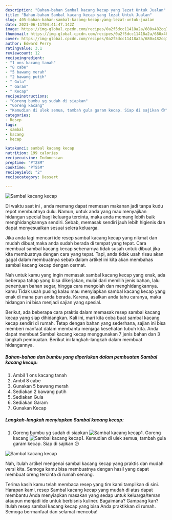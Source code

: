 ```yaml
---
description: "Bahan-bahan Sambal kacang kecap yang lezat Untuk Jualan"
title: "Bahan-bahan Sambal kacang kecap yang lezat Untuk Jualan"
slug: 405-bahan-bahan-sambal-kacang-kecap-yang-lezat-untuk-jualan
date: 2021-06-11T04:41:47.142Z
image: https://img-global.cpcdn.com/recipes/0a2f5dcc11418a2a/680x482cq70/sambal-kacang-kecap-foto-resep-utama.jpg
thumbnail: https://img-global.cpcdn.com/recipes/0a2f5dcc11418a2a/680x482cq70/sambal-kacang-kecap-foto-resep-utama.jpg
cover: https://img-global.cpcdn.com/recipes/0a2f5dcc11418a2a/680x482cq70/sambal-kacang-kecap-foto-resep-utama.jpg
author: Edward Perry
ratingvalue: 3.1
reviewcount: 12
recipeingredient:
- "1 ons kacang tanah"
- "8 cabe"
- "5 bawang merah"
- "2 bawang putih"
- " Gula"
- " Garam"
- " Kecap"
recipeinstructions:
- "Goreng bumbu yg sudah di siapkan"
- "Goreng kacang"
- "Kemudian di ulek semua, tambah gula garam kecap. Siap di sajikan 😚"
categories:
- Resep
tags:
- sambal
- kacang
- kecap

katakunci: sambal kacang kecap 
nutrition: 199 calories
recipecuisine: Indonesian
preptime: "PT28M"
cooktime: "PT55M"
recipeyield: "2"
recipecategory: Dessert

---
```



![Sambal kacang kecap](https://img-global.cpcdn.com/recipes/0a2f5dcc11418a2a/680x482cq70/sambal-kacang-kecap-foto-resep-utama.jpg)

Di waktu  saat ini , anda memang dapat memesan makanan jadi tanpa kudu repot membuatnya dulu. Namun, untuk anda yang mau menyajikan hidangan special bagi keluarga tercinta, maka anda memang lebih baik menghidangkannya sendiri. Sebab, memasak sendiri jauh lebih higienis dan dapat menyesuaikan sesuai selera keluarga.

Jika anda lagi mencari ide resep sambal kacang kecap yang nikmat dan mudah dibuat,maka anda sudah berada di tempat yang tepat. Cara membuat sambal kacang kecap  sebenarnya tidak susah untuk dibuat jika kita membuatnya dengan cara yang tepat. Tapi, anda tidak usah risau akan gagal dalam membuatnya 
sebab dalam artikel ini kita akan membahas sambal kacang kecap dengan cermat.  



Nah untuk kamu yang ingin memasak sambal kacang kecap yang enak, ada beberapa tahap yang bisa dikerjakan, mulai dari memilih jenis bahan, lalu penentuan bahan segar, hingga cara mengolah dan menghidangkannya. kamu Tidak usah pusing kalau mau menyiapkan sambal kacang kecap yang enak di mana pun anda berada. Karena, asalkan anda  tahu caranya, maka hidangan ini bisa menjadi sajian yang spesial.

Berikut, ada beberapa cara praktis  dalam memasak resep sambal kacang kecap yang siap dihidangkan. Kali ini, mari kita coba buat sambal kacang kecap sendiri di rumah. Tetap dengan bahan yang sederhana, sajian ini bisa memberi manfaat dalam membantu menjaga kesehatan tubuh kita. Anda dapat membuat Sambal kacang kecap menggunakan 7 jenis bahan dan 3 langkah pembuatan. Berikut ini langkah-langkah dalam membuat hidangannya.

<!--inarticleads1-->

##### Bahan-bahan dan bumbu yang diperlukan dalam pembuatan Sambal kacang kecap:

1. Ambil 1 ons kacang tanah
1. Ambil 8 cabe
1. Gunakan 5 bawang merah
1. Sediakan 2 bawang putih
1. Sediakan  Gula
1. Sediakan  Garam
1. Gunakan  Kecap




<!--inarticleads2-->

##### Langkah-langkah menyiapkan Sambal kacang kecap:

1. Goreng bumbu yg sudah di siapkan
<img src="https://img-global.cpcdn.com/steps/efa92054e219035d/160x128cq70/sambal-kacang-kecap-langkah-memasak-1-foto.jpg" alt="Sambal kacang kecap">1. Goreng kacang
<img src="https://img-global.cpcdn.com/steps/d9e0b80d6fb2b03a/160x128cq70/sambal-kacang-kecap-langkah-memasak-2-foto.jpg" alt="Sambal kacang kecap">1. Kemudian di ulek semua, tambah gula garam kecap. Siap di sajikan 😚
<img src="https://img-global.cpcdn.com/steps/87cbe25ef1c59395/160x128cq70/sambal-kacang-kecap-langkah-memasak-3-foto.jpg" alt="Sambal kacang kecap">



Nah, itulah artikel mengenai  sambal kacang kecap  yang praktis dan mudah versi kita. Semoga kamu bisa membuatnya dengan hasil yang dapat membuat oreng tercinta di rumah senang. 

Terima kasih kamu telah membaca resep yang tim kami tampilkan di sini. Harapan kami, resep  Sambal kacang kecap yang mudah di atas dapat membantu Anda menyiapkan masakan yang sedap untuk keluarga/teman ataupun menjadi ide untuk berbisnis kuliner. Bagaimana? Gampang kan? Itulah resep sambal kacang kecap yang bisa Anda praktikkan di rumah. Semoga bermanfaat dan selamat mencoba!

